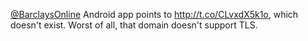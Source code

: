 <a href="http://twitter.com/BarclaysOnline">@BarclaysOnline</a> Android app points to <a href="http://t.co/CLvxdX5k1o">http://t.co/CLvxdX5k1o</a>, which doesn't exist. Worst of all, that domain doesn't support TLS.